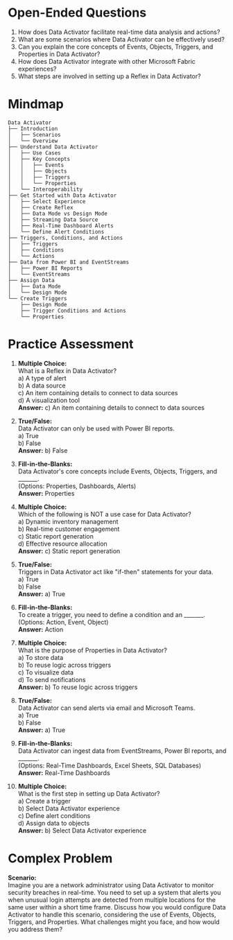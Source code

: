 # Open-Ended Questions

1. How does Data Activator facilitate real-time data analysis and actions?
2. What are some scenarios where Data Activator can be effectively used?
3. Can you explain the core concepts of Events, Objects, Triggers, and Properties in Data Activator?
4. How does Data Activator integrate with other Microsoft Fabric experiences?
5. What steps are involved in setting up a Reflex in Data Activator?

# Mindmap

```
Data Activator
├── Introduction
│   ├── Scenarios
│   └── Overview
├── Understand Data Activator
│   ├── Use Cases
│   ├── Key Concepts
│   │   ├── Events
│   │   ├── Objects
│   │   ├── Triggers
│   │   └── Properties
│   └── Interoperability
├── Get Started with Data Activator
│   ├── Select Experience
│   ├── Create Reflex
│   ├── Data Mode vs Design Mode
│   ├── Streaming Data Source
│   ├── Real-Time Dashboard Alerts
│   └── Define Alert Conditions
├── Triggers, Conditions, and Actions
│   ├── Triggers
│   ├── Conditions
│   └── Actions
├── Data from Power BI and EventStreams
│   ├── Power BI Reports
│   └── EventStreams
├── Assign Data
│   ├── Data Mode
│   └── Design Mode
└── Create Triggers
    ├── Design Mode
    ├── Trigger Conditions and Actions
    └── Properties
```

# Practice Assessment

1. **Multiple Choice:**  
   What is a Reflex in Data Activator?  
   a) A type of alert  
   b) A data source  
   c) An item containing details to connect to data sources  
   d) A visualization tool  
   **Answer:** c) An item containing details to connect to data sources

2. **True/False:**  
   Data Activator can only be used with Power BI reports.  
   a) True  
   b) False  
   **Answer:** b) False

3. **Fill-in-the-Blanks:**  
   Data Activator's core concepts include Events, Objects, Triggers, and _______.  
   (Options: Properties, Dashboards, Alerts)  
   **Answer:** Properties

4. **Multiple Choice:**  
   Which of the following is NOT a use case for Data Activator?  
   a) Dynamic inventory management  
   b) Real-time customer engagement  
   c) Static report generation  
   d) Effective resource allocation  
   **Answer:** c) Static report generation

5. **True/False:**  
   Triggers in Data Activator act like "if-then" statements for your data.  
   a) True  
   b) False  
   **Answer:** a) True

6. **Fill-in-the-Blanks:**  
   To create a trigger, you need to define a condition and an _______.  
   (Options: Action, Event, Object)  
   **Answer:** Action

7. **Multiple Choice:**  
   What is the purpose of Properties in Data Activator?  
   a) To store data  
   b) To reuse logic across triggers  
   c) To visualize data  
   d) To send notifications  
   **Answer:** b) To reuse logic across triggers

8. **True/False:**  
   Data Activator can send alerts via email and Microsoft Teams.  
   a) True  
   b) False  
   **Answer:** a) True

9. **Fill-in-the-Blanks:**  
   Data Activator can ingest data from EventStreams, Power BI reports, and _______.  
   (Options: Real-Time Dashboards, Excel Sheets, SQL Databases)  
   **Answer:** Real-Time Dashboards

10. **Multiple Choice:**  
    What is the first step in setting up Data Activator?  
    a) Create a trigger  
    b) Select Data Activator experience  
    c) Define alert conditions  
    d) Assign data to objects  
    **Answer:** b) Select Data Activator experience

# Complex Problem

**Scenario:**  
Imagine you are a network administrator using Data Activator to monitor security breaches in real-time. You need to set up a system that alerts you when unusual login attempts are detected from multiple locations for the same user within a short time frame. Discuss how you would configure Data Activator to handle this scenario, considering the use of Events, Objects, Triggers, and Properties. What challenges might you face, and how would you address them?